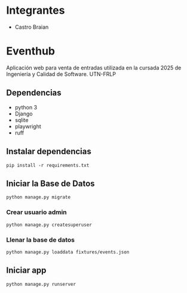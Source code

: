 # Integrantes

- Castro Braian

# Eventhub

Aplicación web para venta de entradas utilizada en la cursada 2025 de Ingeniería y Calidad de Software. UTN-FRLP

## Dependencias

- python 3
- Django
- sqlite
- playwright
- ruff

## Instalar dependencias

`pip install -r requirements.txt`

## Iniciar la Base de Datos

`python manage.py migrate`

### Crear usuario admin

`python manage.py createsuperuser`

### Llenar la base de datos

`python manage.py loaddata fixtures/events.json`

## Iniciar app

`python manage.py runserver`
